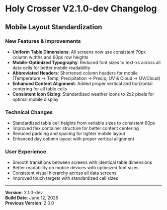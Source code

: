 # Holy Crosser V2.1.0-dev Changelog

## Mobile Layout Standardization

### New Features & Improvements
- **Uniform Table Dimensions**: All screens now use consistent 70px column widths and 60px row heights
- **Mobile-Optimized Typography**: Reduced font sizes to text-xs across all data cells for better mobile readability
- **Abbreviated Headers**: Shortened column headers for mobile (Temperature → Temp, Precipitation → Precip, UV & Cloud → UV/Cloud)
- **Enhanced Content Alignment**: Added proper vertical and horizontal centering for all table cells
- **Consistent Icon Sizing**: Standardized weather icons to 2x2 pixels for optimal mobile display

### Technical Changes
- Standardized table cell heights from variable sizes to consistent 60px
- Improved flex container structure for better content centering
- Reduced padding and spacing for tighter mobile layout
- Enhanced day column layout with proper vertical alignment

### User Experience
- Smooth transitions between screens with identical table dimensions
- Better readability on mobile devices with optimized font sizes
- Consistent visual hierarchy across all data screens
- Improved touch targets with standardized cell sizes

---
**Version**: 2.1.0-dev  
**Build Date**: June 12, 2025  
**Previous Version**: 2.0.0